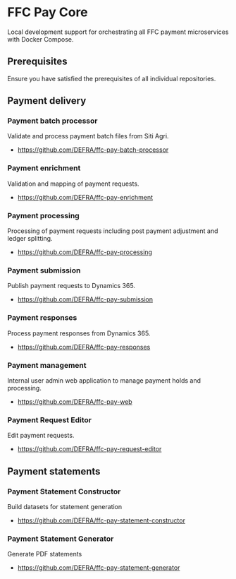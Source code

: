 # FFC Pay Core
Local development support for orchestrating all FFC payment microservices with Docker Compose.

## Prerequisites

Ensure you have satisfied the prerequisites of all individual repositories.

## Payment delivery
### Payment batch processor

Validate and process payment batch files from Siti Agri.

- https://github.com/DEFRA/ffc-pay-batch-processor

### Payment enrichment

Validation and mapping of payment requests.

- https://github.com/DEFRA/ffc-pay-enrichment

### Payment processing

Processing of payment requests including post payment adjustment and ledger splitting.

- https://github.com/DEFRA/ffc-pay-processing

### Payment submission

Publish payment requests to Dynamics 365.

- https://github.com/DEFRA/ffc-pay-submission

### Payment responses

Process payment responses from Dynamics 365.

- https://github.com/DEFRA/ffc-pay-responses

### Payment management

Internal user admin web application to manage payment holds and processing.

- https://github.com/DEFRA/ffc-pay-web

### Payment Request Editor

Edit payment requests.

- https://github.com/DEFRA/ffc-pay-request-editor

## Payment statements
### Payment Statement Constructor

Build datasets for statement generation

- https://github.com/DEFRA/ffc-pay-statement-constructor

### Payment Statement Generator

Generate PDF statements

- https://github.com/DEFRA/ffc-pay-statement-generator
